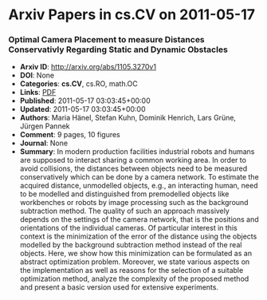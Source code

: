 # Arxiv Papers in cs.CV on 2011-05-17
### Optimal Camera Placement to measure Distances Conservativly Regarding Static and Dynamic Obstacles
- **Arxiv ID**: http://arxiv.org/abs/1105.3270v1
- **DOI**: None
- **Categories**: **cs.CV**, cs.RO, math.OC
- **Links**: [PDF](http://arxiv.org/pdf/1105.3270v1)
- **Published**: 2011-05-17 03:03:45+00:00
- **Updated**: 2011-05-17 03:03:45+00:00
- **Authors**: Maria Hänel, Stefan Kuhn, Dominik Henrich, Lars Grüne, Jürgen Pannek
- **Comment**: 9 pages, 10 figures
- **Journal**: None
- **Summary**: In modern production facilities industrial robots and humans are supposed to interact sharing a common working area. In order to avoid collisions, the distances between objects need to be measured conservatively which can be done by a camera network. To estimate the acquired distance, unmodelled objects, e.g., an interacting human, need to be modelled and distinguished from premodelled objects like workbenches or robots by image processing such as the background subtraction method.   The quality of such an approach massively depends on the settings of the camera network, that is the positions and orientations of the individual cameras. Of particular interest in this context is the minimization of the error of the distance using the objects modelled by the background subtraction method instead of the real objects. Here, we show how this minimization can be formulated as an abstract optimization problem. Moreover, we state various aspects on the implementation as well as reasons for the selection of a suitable optimization method, analyze the complexity of the proposed method and present a basic version used for extensive experiments.



